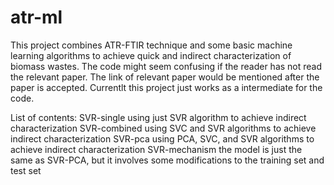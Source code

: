 # atr-ml
This project combines ATR-FTIR technique and some basic machine learning algorithms to achieve quick and indirect characterization of biomass wastes. The code might seem confusing if the reader has not read the relevant paper. The link of relevant paper would be mentioned after the paper is accepted. Currentlt this project just works as a intermediate for the code.

List of contents:
  SVR-single      using just SVR algorithm to achieve indirect characterization
  SVR-combined    using SVC and SVR algorithms to achieve indirect characterization
  SVR-pca         using PCA, SVC, and SVR algorithms to achieve indirect characterization
  SVR-mechanism   the model is just the same as SVR-PCA, but it involves some modifications to the training set and test set
